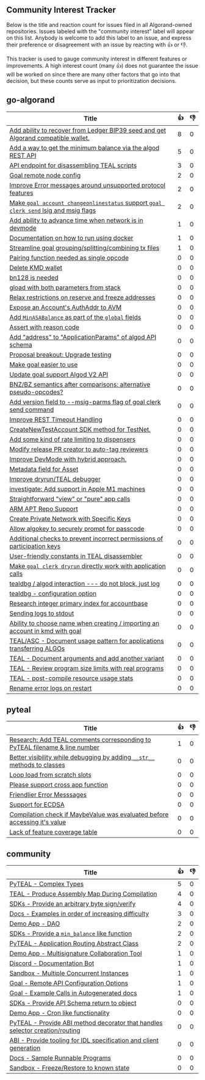 
Community Interest Tracker
----------------------

Below is the title and reaction count for issues filed in all Algorand-owned repositories. Issues labeled with the "community interest" label will appear on this list. Anybody is welcome to add this label to an issue, and express their preference or disagreement with an issue by reacting with :+1: or :-1:.

This tracker is used to gauge community interest in different features or improvements. A high interest count (many :+1:) does not guarantee the issue will be worked on since there are many other factors that go into that decision, but these counts serve as input to prioritization decisions.

## go-algorand
| Title | :+1: | :-1: |
| ----- | -- | ---- |
| [Add ability to recover from Ledger BIP39 seed and get Algorand compatible wallet.](https://github.com/algorand/go-algorand/issues/2124) | 8 | 0 |
| [Add a way to get the minimum balance via the algod REST API](https://github.com/algorand/go-algorand/issues/2419) | 5 | 0 |
| [API endpoint for disassembling TEAL scripts](https://github.com/algorand/go-algorand/issues/1654) | 3 | 0 |
| [Goal remote node config](https://github.com/algorand/go-algorand/issues/2904) | 2 | 0 |
| [Improve Error messages around unsupported protocol features](https://github.com/algorand/go-algorand/issues/2186) | 2 | 0 |
| [Make `goal account changeonlinestatus` support `goal clerk send` lsig and msig flags](https://github.com/algorand/go-algorand/issues/1597) | 2 | 0 |
| [Add ability to advance time when network is in devmode](https://github.com/algorand/go-algorand/issues/3192) | 1 | 0 |
| [Documentation on how to run using docker](https://github.com/algorand/go-algorand/issues/2862) | 1 | 0 |
| [Streamline goal grouping/splitting/combining tx files](https://github.com/algorand/go-algorand/issues/2023) | 1 | 0 |
| [Pairing function needed as single opcode](https://github.com/algorand/go-algorand/issues/3253) | 0 | 0 |
| [Delete KMD wallet](https://github.com/algorand/go-algorand/issues/3249) | 0 | 0 |
| [bn128 is needed ](https://github.com/algorand/go-algorand/issues/3217) | 0 | 0 |
| [gload with both parameters from stack](https://github.com/algorand/go-algorand/issues/3121) | 0 | 0 |
| [Relax restrictions on reserve and freeze addresses](https://github.com/algorand/go-algorand/issues/3116) | 0 | 0 |
| [Expose an Account's AuthAddr to AVM](https://github.com/algorand/go-algorand/issues/3044) | 0 | 0 |
| [Add `MinASABalance` as part of the `global` fields](https://github.com/algorand/go-algorand/issues/3022) | 0 | 0 |
| [Assert with reason code](https://github.com/algorand/go-algorand/issues/3013) | 0 | 0 |
| [Add "address" to "ApplicationParams" of algod API schema](https://github.com/algorand/go-algorand/issues/2989) | 0 | 0 |
| [Proposal breakout: Upgrade testing](https://github.com/algorand/go-algorand/issues/2986) | 0 | 0 |
| [Make goal easier to use](https://github.com/algorand/go-algorand/issues/2980) | 0 | 0 |
| [Update goal support Algod V2 API](https://github.com/algorand/go-algorand/issues/2976) | 0 | 0 |
| [BNZ/BZ semantics after comparisons: alternative pseudo-opcodes?](https://github.com/algorand/go-algorand/issues/2964) | 0 | 0 |
| [Add version field to --msig-parms flag of goal clerk send command](https://github.com/algorand/go-algorand/issues/2951) | 0 | 0 |
| [Improve REST Timeout Handling](https://github.com/algorand/go-algorand/issues/2933) | 0 | 0 |
| [CreateNewTestAccount SDK method for TestNet.](https://github.com/algorand/go-algorand/issues/2895) | 0 | 0 |
| [Add some kind of rate limiting to dispensers](https://github.com/algorand/go-algorand/issues/2892) | 0 | 0 |
| [Modify release PR creator to auto-tag reviewers](https://github.com/algorand/go-algorand/issues/2814) | 0 | 0 |
| [Improve DevMode with hybrid approach.](https://github.com/algorand/go-algorand/issues/2770) | 0 | 0 |
| [Metadata field for Asset](https://github.com/algorand/go-algorand/issues/2714) | 0 | 0 |
| [Improve dryrun/TEAL debugger](https://github.com/algorand/go-algorand/issues/2637) | 0 | 0 |
| [investigate: Add support in Apple M1 machines](https://github.com/algorand/go-algorand/issues/2553) | 0 | 0 |
| [Straightforward "view" or "pure" app calls](https://github.com/algorand/go-algorand/issues/2520) | 0 | 0 |
| [ARM APT Repo Support ](https://github.com/algorand/go-algorand/issues/2117) | 0 | 0 |
| [Create Private Network with Specific Keys](https://github.com/algorand/go-algorand/issues/2048) | 0 | 0 |
| [Allow algokey to securely prompt for passcode](https://github.com/algorand/go-algorand/issues/2008) | 0 | 0 |
| [Additional checks to prevent incorrect permissions of participation keys](https://github.com/algorand/go-algorand/issues/1791) | 0 | 0 |
| [User-friendly constants in TEAL disassembler](https://github.com/algorand/go-algorand/issues/1655) | 0 | 0 |
| [Make `goal clerk dryrun` directly work with application calls](https://github.com/algorand/go-algorand/issues/1653) | 0 | 0 |
| [tealdbg / algod interaction --- do not block, just log](https://github.com/algorand/go-algorand/issues/1573) | 0 | 0 |
| [tealdbg - configuration option](https://github.com/algorand/go-algorand/issues/1566) | 0 | 0 |
| [Research integer primary index for accountbase](https://github.com/algorand/go-algorand/issues/1427) | 0 | 0 |
| [Sending logs to stdout](https://github.com/algorand/go-algorand/issues/1081) | 0 | 0 |
| [Ability to choose name when creating / importing an account in kmd with goal](https://github.com/algorand/go-algorand/issues/1065) | 0 | 0 |
| [TEAL/ASC - Document usage pattern for applications transferring ALGOs](https://github.com/algorand/go-algorand/issues/1052) | 0 | 0 |
| [TEAL - Document arguments and add another variant](https://github.com/algorand/go-algorand/issues/1051) | 0 | 0 |
| [TEAL - Review program size limits with real programs](https://github.com/algorand/go-algorand/issues/1005) | 0 | 0 |
| [TEAL - post-compile resource usage stats](https://github.com/algorand/go-algorand/issues/989) | 0 | 0 |
| [Rename error logs on restart](https://github.com/algorand/go-algorand/issues/644) | 0 | 0 |

## pyteal
| Title | :+1: | :-1: |
| ----- | -- | ---- |
| [Research: Add TEAL comments corresponding to PyTEAL filename & line number](https://github.com/algorand/pyteal/issues/116) | 1 | 0 |
| [Better visibility while debugging by adding `__str__` methods to classes](https://github.com/algorand/pyteal/issues/141) | 0 | 0 |
| [Loop load from scratch slots](https://github.com/algorand/pyteal/issues/132) | 0 | 0 |
| [Please support cross app function](https://github.com/algorand/pyteal/issues/131) | 0 | 0 |
| [Friendlier Error Messsages ](https://github.com/algorand/pyteal/issues/127) | 0 | 0 |
| [Support for ECDSA ](https://github.com/algorand/pyteal/issues/125) | 0 | 0 |
| [Compilation check if MaybeValue was evaluated before accessing it's value](https://github.com/algorand/pyteal/issues/108) | 0 | 0 |
| [Lack of feature coverage table](https://github.com/algorand/pyteal/issues/103) | 0 | 0 |

## community
| Title | :+1: | :-1: |
| ----- | -- | ---- |
| [PyTEAL - Complex Types](https://github.com/algorand-devrel/community/issues/7) | 5 | 0 |
| [TEAL - Produce Assembly Map During Compilation](https://github.com/algorand-devrel/community/issues/17) | 4 | 0 |
| [SDKs - Provide an arbitrary byte sign/verify](https://github.com/algorand-devrel/community/issues/10) | 4 | 0 |
| [Docs - Examples in order of increasing difficulty](https://github.com/algorand-devrel/community/issues/5) | 3 | 0 |
| [Demo App - DAO](https://github.com/algorand-devrel/community/issues/16) | 2 | 0 |
| [SDKs - Provide a `min_balance` like function](https://github.com/algorand-devrel/community/issues/9) | 2 | 0 |
| [PyTEAL - Application Routing Abstract Class](https://github.com/algorand-devrel/community/issues/8) | 2 | 0 |
| [Demo App - Multisignature Collaboration Tool](https://github.com/algorand-devrel/community/issues/14) | 1 | 0 |
| [Discord - Documentation Bot](https://github.com/algorand-devrel/community/issues/13) | 1 | 0 |
| [Sandbox - Multiple Concurrent Instances](https://github.com/algorand-devrel/community/issues/4) | 1 | 0 |
| [Goal - Remote API Configuration Options](https://github.com/algorand-devrel/community/issues/2) | 1 | 0 |
| [Goal - Example Calls in Autogenerated docs](https://github.com/algorand-devrel/community/issues/1) | 1 | 0 |
| [SDKs - Provide API Schema return to object ](https://github.com/algorand-devrel/community/issues/19) | 0 | 0 |
| [Demo App - Cron like functionality](https://github.com/algorand-devrel/community/issues/15) | 0 | 0 |
| [PyTEAL - Provide ABI method decorator that handles selector creation/routing](https://github.com/algorand-devrel/community/issues/12) | 0 | 0 |
| [ABI - Provide tooling for IDL specification and client generation](https://github.com/algorand-devrel/community/issues/11) | 0 | 0 |
| [Docs - Sample Runnable Programs](https://github.com/algorand-devrel/community/issues/6) | 0 | 0 |
| [Sandbox - Freeze/Restore to known state](https://github.com/algorand-devrel/community/issues/3) | 0 | 0 |
